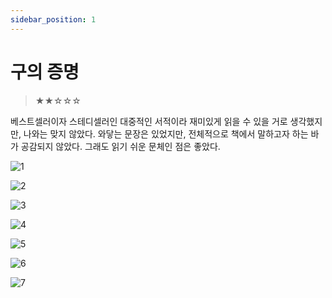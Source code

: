 ```yaml
---
sidebar_position: 1
---
```


# 구의 증명

> ★★☆☆☆

베스트셀러이자 스테디셀러인 대중적인 서적이라 재미있게 읽을 수 있을 거로 생각했지만, 나와는 맞지 않았다. 와닿는 문장은 있었지만, 전체적으로 책에서 말하고자 하는 바가 공감되지 않았다. 그래도 읽기 쉬운 문체인 점은 좋았다.

![1](./구의-증명/1.PNG)

![2](./구의-증명/2.PNG)

![3](./구의-증명/3.PNG)

![4](./구의-증명/4.PNG)

![5](./구의-증명/5.PNG)

![6](./구의-증명/6.PNG)

![7](./구의-증명/7.PNG)
